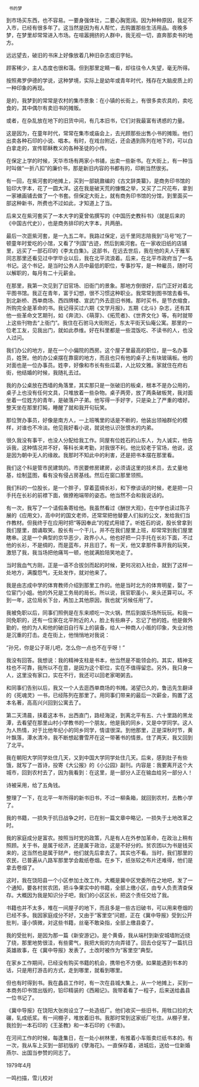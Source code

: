      书的梦 

  到市场买东西，也不容易。一要身强体壮，二要心胸宽阔。因为种种原因，我足不入市，已经有很多年了。这当然是因为有人帮忙，去购置那些生活用品。夜晚多梦，在梦里却常常进入市场。在喧嚣拥挤的人群中，我无视一切，直奔那卖书的地方。 

  远远望去，破旧的书床上好像放着几种旧杂志或旧字帖。 

  顾客稀少，主人态度也很和蔼。但到那里定睛一看，却往往令人失望，毫无所得。 

  按照弗罗伊德的学说，这种梦境，实际上是幼年或青年时代，残存在大脑皮质上的一种印象的再现。 

  是的，我梦到的常常是农村的集市景象：在小镇的长街上，有很多卖农具的，卖吃食的，其中偶尔有卖旧书的摊贩。 

  或者，在杂乱放在地下的旧货中间，有几本旧书，它们对我最富有诱惑的力量。 

  这是因为，在童年时代，常常在集市或庙会上，去光顾那些出售小书的摊贩。他们出卖各种石印的小说、唱本。有时，在戏台附近，还会遇到陈列在地下的，可以白白拿走的，宣传耶稣教义的各种圣徒的小传。 

  在保定上学的时候，天华市场有两家小书铺，出卖一些新书。在大街上，有一种当时叫做“一折八扣”的廉价书，那是新旧内容的书都有的，印刷当然很劣。 

  有一回，在紫河套的地摊上，买到一部姚鼐编的《古文辞类纂》，是商务印书馆的铅印大字本，花了一圆大洋。这在我是破天荒的慷慨之举，又买了二尺花布，拿到一家裱画铺去做了一个书套。但保定大街上，就有商务印书馆的分馆，到里面买一部这种新书，所费也不过如此，才知道上了当。 

  后来又在紫河套买了一本大字的夏曾佑撰写的《中国历史教科书》（就是后来的《中国古代史》），也是商务排印的大字本，共两册。 

  最后一次逛紫河套，是一九五二年。我路过保定，远千里同志陪我到“马号”吃了一顿童年时爱吃的小馆，又看了“列国”古迹，然后到紫河套。在一家收旧纸的店铺里，远买了一部石印的《李太白集》。这部书，在远去世后，我在他的夫人于雁军同志那里还看见过中学毕业以后，我在北平流浪着。后来，在北平市政府当了一名书记。这个书记，是当时公务人员中最低的职位，专事抄写，是一种雇员，随时可以解职的，每月有二十元薪金。 

  在那里，我第一次见到了旧官场、旧衙门的景象。那地方倒很好，后门正好对着北平图书馆。我正在青年，富于幻想，很不习惯这种职业。我常常到图书馆去看书。到北新桥、西单商场、西四牌楼、宣武门外去逛旧书摊。那时买书，是节衣缩食，所购完全是革命的书。我记得买过六期《文学月报》，五期《北斗》杂志，还有其他一些革命文艺期刊，如《奔流》、《萌芽》、《拓荒者》、《世界文化》等。有时就带上这些刊物去“上衙门”。我住在石驸马大街附近，东太平街天仙庵公寓。那里的一位老工友，见我出门，就如此恭维。好在科里都是一些混饭吃、不读书的人，也没人过问。 

  我们办公的地方，是在一个小偏院的西房。这个屋子里最高的职位，是一名办事员，姓贺。他的办公桌摆在靠窗的地方，而且也只有他的桌子上有块玻璃板。他的对面也是一位办事员。姓李，好像和市长有些瓜葛，人比较文雅。家就住在府右街，他结婚的时候，我随礼去过。 

  我的办公桌放在西墙的角落里，其实那只是一张破旧的板桌，根本不是办公用的，桌子上也没有任何文具，只堆放着一些杂物。桌子两旁，放了两条破板凳，我对面坐着一位姓方的青年，是破落户子弟。他写得一手好字，只是染上了严重的嗜好。整天坐在那里打盹，睡醒了就和我开句玩笑。 

  那位贺办事员，好像是南方人，一上班嘴里的话是不断的，他装出领袖群伦的模样，对谁也不冷淡。他见我好看小说，就说他认识张恨水的内弟。 

  很久我没有事干，也没人分配给我工作。同屋有位姓石的山东人，为人诚实，他告诉我，这种情况并不好，等科长来考勤，对我很不利。他比较老于官场，他说，这是因为朝中无人的缘故。我那时不知此中的利害，还是把书本摆在那里看。 

  我们这个科是管市民建筑的。市民要修房建房，必须请这里的技术员，去丈量地基，绘制蓝图，看有没有侵占房基线。然后在窗口那里领照。 

  我们科的一位股长，是一个胖子，穿着蓝绸长衫，和下僚谈话的时候，老是把一只手托在长衫的前襟下面，做撩袍端带的姿态。他当然不会和我说话的。 

  有一次，我写了一个请假条寄给他。我虽然看过《酬世大观》，在中学也读过陈子展的《应用文》，高中时的国文老师，还常常把他替要人们拟的公文，发给我们当作教材。但我终于在应用时把“等因奉此”的程式用错了。听姓石的说，股长曾拿到我们屋里，朗诵取笑。股长有一个干儿，并不在我们屋里上班，却常常到我们屋里瞎串。这是一个典型的京华恶少，政界小人。他也好把一只手托在长衫下面，不过他的长衫，不是绸的，而是蓝布，并且旧了。有一天，他又拿那件事开我的玩笑，激怒了我，我当场把他痛骂一顿，他就满脸陪笑地走了。 

  当时我血气方刚，正是一语不合拔剑而起的时候，更何况初入社会，就到了这样一处地方，满腹怨气，无处发作，就对他来了。 

  我是由志成中学的体育教师介绍到那里工作的。他是当时北方的体育明星，娶了一位宦门小姐。他的外兄是工务局的局长。所以说，我官职虽小，来头还算可以。不到一年，这位局长下台，再加上其他原因，我也就“另候任用”了。 

  我被免职以后，同事们照例是在东来顺吃一次火锅，然后到娱乐场所玩玩。和我一同免职的，还有一位家在北平附近的人，脸上有些麻子，忘记了他的姓。他是做外勤的，他的为人和他的破旧自行车上的装备，给人一种商人小贩的印象，失业对他是沉重的打击。走在街上，他悄悄地对我说： 

  “孙兄，你是公子哥儿吧，怎么你一点也不在乎呀！” 

  我没有回答。我想说：我的精神支柱是书本，他当然是不能领会的。其实，精神支柱也不可靠，我所以不在意，是因为这个职位，实在不值得留恋。另外，我只身一人，这里没有家口，实在不行，我还可以回老家喝粥去。 

  和同事们告别以后，我又一个人去逛西单商场的书摊。渴望已久的，鲁迅先生翻译的《死魂灵》一书，已经陈列在那里了。用同事们带来的最后一次薪金，购置了这本名著，高高兴兴回到公寓去了。 

  第二天清晨，挟着这本书，出西直门，路经海淀，到离北平有五、六十里路的黑龙潭，去看望在那里山村小学教书的一个朋友。他是我的同乡，又是中学同学。这人为人热情，对于比他年纪小的同乡同学，情谊很深。到他那里，正是深秋时节，黄叶飘落，潭水清冷，我不断想起曹雪芹在这一带著书的情景。住了两天，我又回到了北平。 

  我在朝阳大学同学处住几天，又到中国大学同学处住几天。后来，感到肚子有些饿，就写了一首诗，投寄《大公报》的《小公园》副刊。内容是：我要离开这个大城市，回到农村去了，因为我看到：在这里，是一部分人正在输血给另一部分人！ 

  诗被采用，给了五角钱。 

  整理了一下，在北平一年所得的新书旧书，不过一柳条箱，就回到农村，去教小学了。 

  我的书籍，一损失于抗日战争之时，已在别一篇文章中略记，一损失于土地改革之时。 

  我的家庭成分是富农。按照当时党的政策，凡是有人在外参加革命，在政治上稍有照顾。关于书，是属于经济，还是属于政治，这是不好分的。贫农团以为书是钱买来的，这当然也是属于财产，他们就先后拿去了。其实也不看。当时，我们那里的农民，已普遍从八路军那里学会裁纸卷烟。在乡下，纸张较之布片还难得，他们是拿去卷烟了。 

  这时，我在饶阳县一个小区参加土改工作。大概是冀中区党委所在之地吧，发了一个通知，要各村贫农团，把斗争果实中的书籍，全部上缴小区，由专人负责清查保存。大概因为我是知识分子吧，我们的小区区长，把这个责任交给了我。 

  书籍也并不太多，堆在一间屋子的地下，而且多是一些古旧破书，可以用来卷烟的已经不多。我因家庭成分不好，又由于“客里空”问题，正在《冀中导报》受到公开批判，谨小慎微，对这些书籍，丝毫不敢染指，全部上缴县委了。 

  我的受批判，是因为那一篇《新安游记》。是个黄昏，我从端村到新安城墙附近绕了绕，那里地势很洼，有些雾气，我把大街的方向弄错了。回去仓促写了一篇抗日英雄故事，在《冀中导报》发表了。土改时被作为“客里空”典型。 

  在家乡工作期间，已经没有购买书籍的机会，携带也不方便。如果能遇到书本的话，只是用打游击的方式，走到哪里，就看到哪里。 

  但也有时得到书。我在蠡县工作时，有一次在县城大集上，从一个地摊上，买到一本商务印书馆出版的，铅印精装的《西厢记》。我带着看了一程子，后来送给蠡县一位书记了。 

  《冀中导报》在饶阳大张岗设立了一处造纸厂。他们收买一些旧书，用牲口拉的大碾，轧成纸浆。有一间棚子，堆放着旧书。我那时常到这家纸厂吃住。从棚子里，我捡到一本石印的《王圣教》和一本石印的《书谱》。 

  在河间工作的时候，每逢集日，在一处小树林里，有推着小车贩卖烂纸书本的。有一次，我从车上买到一部初版的《孽海花》。一直保存着，进城后，送给一位新婚燕尔、出国当参赞的同志了。 

  1979年4月 

  一鸣扫描，雪儿校对 

